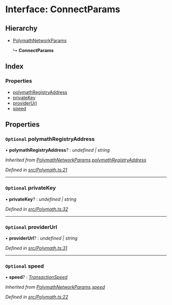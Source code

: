 # Interface: ConnectParams

## Hierarchy

- [PolymathNetworkParams](_polymath_.polymathnetworkparams.md)

  ↳ **ConnectParams**

## Index

### Properties

- [polymathRegistryAddress](_polymath_.connectparams.md#optional-polymathregistryaddress)
- [privateKey](_polymath_.connectparams.md#optional-privatekey)
- [providerUrl](_polymath_.connectparams.md#optional-providerurl)
- [speed](_polymath_.connectparams.md#optional-speed)

## Properties

### `Optional` polymathRegistryAddress

• **polymathRegistryAddress**? : _undefined | string_

_Inherited from [PolymathNetworkParams](_polymath_.polymathnetworkparams.md).[polymathRegistryAddress](_polymath_.polymathnetworkparams.md#optional-polymathregistryaddress)_

_Defined in [src/Polymath.ts:21](https://github.com/PolymathNetwork/polymath-sdk/blob/a1cd5e3/src/Polymath.ts#L21)_

---

### `Optional` privateKey

• **privateKey**? : _undefined | string_

_Defined in [src/Polymath.ts:32](https://github.com/PolymathNetwork/polymath-sdk/blob/a1cd5e3/src/Polymath.ts#L32)_

---

### `Optional` providerUrl

• **providerUrl**? : _undefined | string_

_Defined in [src/Polymath.ts:31](https://github.com/PolymathNetwork/polymath-sdk/blob/a1cd5e3/src/Polymath.ts#L31)_

---

### `Optional` speed

• **speed**? : _[TransactionSpeed](../enums/_types_index_.transactionspeed.md)_

_Inherited from [PolymathNetworkParams](_polymath_.polymathnetworkparams.md).[speed](_polymath_.polymathnetworkparams.md#optional-speed)_

_Defined in [src/Polymath.ts:22](https://github.com/PolymathNetwork/polymath-sdk/blob/a1cd5e3/src/Polymath.ts#L22)_
